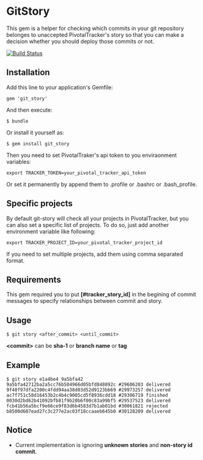 # GitStory

This gem is a helper for checking which commits in your git repository belonges to unaccepted PivotalTracker's story so that you can make a decision whether you should deploy those commits or not.

[![Build Status](https://secure.travis-ci.org/visibletrap/git_story.png)](http://travis-ci.org/visibletrap/git_story)

## Installation

Add this line to your application's Gemfile:

    gem 'git_story'

And then execute:

    $ bundle

Or install it yourself as:

    $ gem install git_story
    
Then you need to set PivotalTraker's api token to you enviraonment variables:

	export TRACKER_TOKEN=your_pivotal_tracker_api_token
	
Or set it permanently by append them to .profile or .bashrc or .bash_profile.

## Specific projects

By default git-story will check all your projects in PivotalTracker, but you can also set a specific list of projects. To do so, just add another environment variable like following:

	export TRACKER_PROJECT_ID=your_pivotal_tracker_project_id

If you need to set multiple projects, add them using comma separated format.

## Requirements

This gem required you to put **[#tracker_story_id]** in the begining of commit messages to specify relationships between commit and story.

## Usage

	$ git story <after_commit> <until_commit>
	
**\<commit>** can be **sha-1** or **branch name** or **tag**
	
## Example

	$ git story e1a4be4 9a5bfa42
	9a5bfa42712ba2a5cc76b504966d05bfd848892c #29606203 delivered
	9f40f97dfa2200c4fdd94aa38d03d52d9123bb69 #29973257 delivered
	ac7f751c58d16453b2c4b4c9005cd5f8936cdd18 #29306719 finished
	0030d2bd62b41092bfb81f9b20b6f00c83a99bf5 #29537523 delivered
	fcb41b56a5bcf9e66ce9f83d6b4583d7b1ab01bd #30061821 rejected
	b8500d607ead27c3c277e2ac03f18ccaaeb645b0 #30128209 delivered
	
## Notice

 - Current implementation is ignoring **unknown stories** and **non-story id commit**.